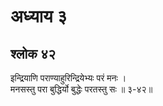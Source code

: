 # अध्याय ३

## श्लोक ४२

इन्द्रियाणि पराण्याहुरिन्द्रियेभ्यः परं मनः ।<br>मनसस्तु परा बुद्धिर्यो बुद्धेः परतस्तु सः ॥ ३-४२॥<br><br>

